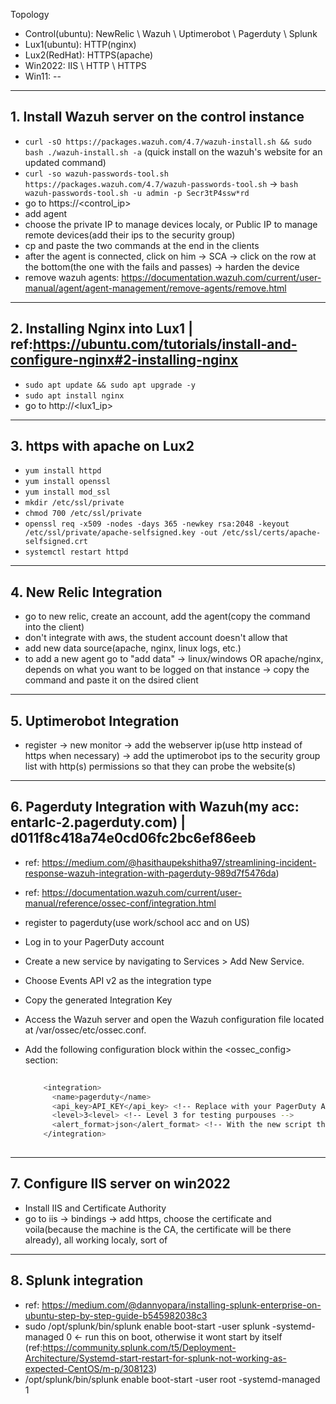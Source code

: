 Topology
 - Control(ubuntu): NewRelic \ Wazuh \ Uptimerobot \ Pagerduty \ Splunk
 - Lux1(ubuntu): HTTP(nginx)
 - Lux2(RedHat): HTTPS(apache)
 - Win2022: IIS \ HTTP \ HTTPS
 - Win11: --

--- 

## 1. Install Wazuh server on the control instance
   - `curl -sO https://packages.wazuh.com/4.7/wazuh-install.sh && sudo bash ./wazuh-install.sh -a` (quick install on the wazuh's website for an updated command)
   - `curl -so wazuh-passwords-tool.sh https://packages.wazuh.com/4.7/wazuh-passwords-tool.sh` -> `bash wazuh-passwords-tool.sh -u admin -p Secr3tP4ssw*rd`
   - go to https://<control_ip>
   - add agent
   - choose the private IP to manage devices localy, or Public IP to manage remote devices(add their ips to the security group)
   - cp and paste the two commands at the end in the clients
   - after the agent is connected, click on him -> SCA -> click on the row at the bottom(the one with the fails and passes) -> harden the device
   - remove wazuh agents: https://documentation.wazuh.com/current/user-manual/agent/agent-management/remove-agents/remove.html

---
  
## 2. Installing Nginx into Lux1 | ref:https://ubuntu.com/tutorials/install-and-configure-nginx#2-installing-nginx
   - `sudo apt update && sudo apt upgrade -y`
   - `sudo apt install nginx`
   - go to http://<lux1_ip>

---

## 3. https with apache on Lux2
   - `yum install httpd`
   - `yum install openssl`
   - `yum install mod_ssl`
   - `mkdir /etc/ssl/private`
   - `chmod 700 /etc/ssl/private`
   - `openssl req -x509 -nodes -days 365 -newkey rsa:2048 -keyout /etc/ssl/private/apache-selfsigned.key -out /etc/ssl/certs/apache-selfsigned.crt`
   - `systemctl restart httpd`

---

## 4. New Relic Integration
   - go to new relic, create an account, add the agent(copy the command into the client)
   - don't integrate with aws, the student account doesn't allow that
   - add new data source(apache, nginx, linux logs, etc.)
   - to add a new agent go to "add data" -> linux/windows OR apache/nginx, depends on what you want to be logged on that instance -> copy the command and paste it on the dsired client
  
---

## 5. Uptimerobot Integration
   - register -> new monitor -> add the webserver ip(use http instead of https when necessary) -> add the uptimerobot ips to the security group list with http(s) permissions so that they can probe the website(s)

---
  
## 6. Pagerduty Integration with Wazuh(my acc: entarlc-2.pagerduty.com) | d011f8c418a74e0cd06fc2bc6ef86eeb
   - ref: https://medium.com/@hasithaupekshitha97/streamlining-incident-response-wazuh-integration-with-pagerduty-989d7f5476da)
   - ref: https://documentation.wazuh.com/current/user-manual/reference/ossec-conf/integration.html
    
   - register to pagerduty(use work/school acc and on US)
   - Log in to your PagerDuty account
   - Create a new service by navigating to Services > Add New Service.
   - Choose Events API v2 as the integration type
   - Copy the generated Integration Key
   - Access the Wazuh server and open the Wazuh configuration file located at /var/ossec/etc/ossec.conf.
   - Add the following configuration block within the <ossec_config> section:
     ```sh
      
         <integration>
           <name>pagerduty</name>   
           <api_key>API_KEY</api_key> <!-- Replace with your PagerDuty API key -->
           <level>3<level> <!-- Level 3 for testing purpouses -->
           <alert_format>json</alert_format> <!-- With the new script this is mandatory -->
         </integration>
      
      ```

---

## 7. Configure IIS server on win2022
   - Install IIS and Certificate Authority
   - go to iis -> bindings -> add https, choose the certificate and voila(because the machine is the CA, the certificate will be there already), all working localy, sort of

---

## 8. Splunk integration
   - ref: https://medium.com/@dannyopara/installing-splunk-enterprise-on-ubuntu-step-by-step-guide-b545982038c3
   - sudo /opt/splunk/bin/splunk enable boot-start -user splunk -systemd-managed 0 <- run this on boot, otherwise it wont start by itself (ref:https://community.splunk.com/t5/Deployment-Architecture/Systemd-start-restart-for-splunk-not-working-as-expected-CentOS/m-p/308123)
   - /opt/splunk/bin/splunk enable boot-start -user root -systemd-managed 1
